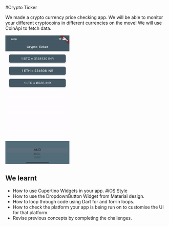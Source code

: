 #Crypto Ticker 

We made a crypto currency price checking app. We will be able to monitor your different cryptocoins in different currencies on the move! We will use CoinApi to fetch data.

<img src="https://github.com/anshumanbisoyi/Crypto-Ticker-App/blob/master/ios/crptoticker.gif" width="200" height="400" />

## We learnt

- How to use Cupertino Widgets in your app. #iOS Style
- How to use the DropdownButton Widget from Material design.
- How to loop through code using Dart for and for-in loops.
- How to check the platform your app is being run on to customise the UI for that platform.
- Revise previous concepts by completing the challenges.

